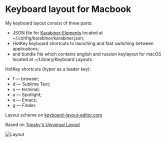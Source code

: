 # Keyboard layout for Macbook
My keyboard layout consist of three parts:
- JSON file for [Karabiner-Elements](https://karabiner-elements.pqrs.org) located at ~/.config/karabiner/karabiner.json;
- HotKey keyboard shortcuts to launching and fast switching between applications;
- and bundle file which contains english and russion keylayout for macOS located at ~/Library/Keyboard Layouts.

HotKey shortcuts (hyper as a leader key):
- f — browser;
- d — Sublime Text;
- s — terminal;
- a — Spotlight;
- e — Emacs;
- g — Finder.

Layout scheme on [keyboard-layout-editor.com](http://www.keyboard-layout-editor.com/#/gists/1ed5fc8a5ebf954d89930231006ca119)

Based on [Tonsky's Universal Layout](https://github.com/tonsky/Universal-Layout)

![Layout](https://github.com/sergmelnikov/macbook-keyboard-configuration/blob/main/keyboard-layout-1.png)
